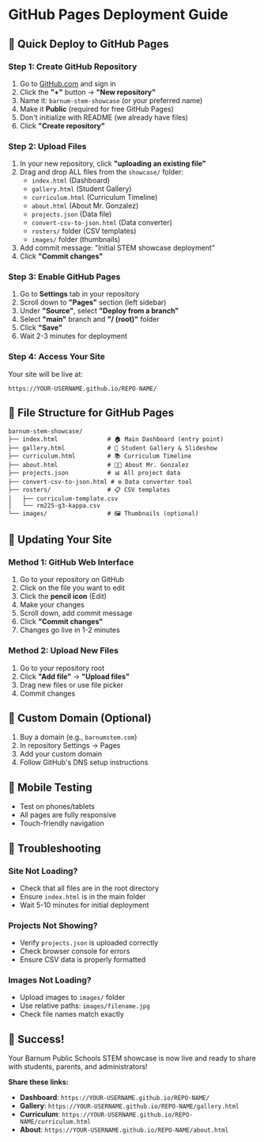 # GitHub Pages Deployment Guide

## 🚀 Quick Deploy to GitHub Pages

### Step 1: Create GitHub Repository
1. Go to [GitHub.com](https://github.com) and sign in
2. Click the **"+"** button → **"New repository"**
3. Name it: `barnum-stem-showcase` (or your preferred name)
4. Make it **Public** (required for free GitHub Pages)
5. Don't initialize with README (we already have files)
6. Click **"Create repository"**

### Step 2: Upload Files
1. In your new repository, click **"uploading an existing file"**
2. Drag and drop ALL files from the `showcase/` folder:
   - `index.html` (Dashboard)
   - `gallery.html` (Student Gallery)
   - `curriculum.html` (Curriculum Timeline)
   - `about.html` (About Mr. Gonzalez)
   - `projects.json` (Data file)
   - `convert-csv-to-json.html` (Data converter)
   - `rosters/` folder (CSV templates)
   - `images/` folder (thumbnails)
3. Add commit message: "Initial STEM showcase deployment"
4. Click **"Commit changes"**

### Step 3: Enable GitHub Pages
1. Go to **Settings** tab in your repository
2. Scroll down to **"Pages"** section (left sidebar)
3. Under **"Source"**, select **"Deploy from a branch"**
4. Select **"main"** branch and **"/ (root)"** folder
5. Click **"Save"**
6. Wait 2-3 minutes for deployment

### Step 4: Access Your Site
Your site will be live at:
```
https://YOUR-USERNAME.github.io/REPO-NAME/
```

## 📁 File Structure for GitHub Pages
```
barnum-stem-showcase/
├── index.html              # 🏠 Main Dashboard (entry point)
├── gallery.html            # 🎨 Student Gallery & Slideshow
├── curriculum.html         # 📚 Curriculum Timeline
├── about.html              # 👨‍🏫 About Mr. Gonzalez
├── projects.json           # 📊 All project data
├── convert-csv-to-json.html # ⚙️ Data converter tool
├── rosters/                # 📋 CSV templates
│   ├── curriculum-template.csv
│   └── rm225-g3-kappa.csv
└── images/                 # 🖼️ Thumbnails (optional)
```

## 🔄 Updating Your Site

### Method 1: GitHub Web Interface
1. Go to your repository on GitHub
2. Click on the file you want to edit
3. Click the **pencil icon** (Edit)
4. Make your changes
5. Scroll down, add commit message
6. Click **"Commit changes"**
7. Changes go live in 1-2 minutes

### Method 2: Upload New Files
1. Go to your repository root
2. Click **"Add file"** → **"Upload files"**
3. Drag new files or use file picker
4. Commit changes

## 🎯 Custom Domain (Optional)
1. Buy a domain (e.g., `barnumstem.com`)
2. In repository Settings → Pages
3. Add your custom domain
4. Follow GitHub's DNS setup instructions

## 📱 Mobile Testing
- Test on phones/tablets
- All pages are fully responsive
- Touch-friendly navigation

## 🔧 Troubleshooting

### Site Not Loading?
- Check that all files are in the root directory
- Ensure `index.html` is in the main folder
- Wait 5-10 minutes for initial deployment

### Projects Not Showing?
- Verify `projects.json` is uploaded correctly
- Check browser console for errors
- Ensure CSV data is properly formatted

### Images Not Loading?
- Upload images to `images/` folder
- Use relative paths: `images/filename.jpg`
- Check file names match exactly

## 🎉 Success!
Your Barnum Public Schools STEM showcase is now live and ready to share with students, parents, and administrators!

**Share these links:**
- **Dashboard**: `https://YOUR-USERNAME.github.io/REPO-NAME/`
- **Gallery**: `https://YOUR-USERNAME.github.io/REPO-NAME/gallery.html`
- **Curriculum**: `https://YOUR-USERNAME.github.io/REPO-NAME/curriculum.html`
- **About**: `https://YOUR-USERNAME.github.io/REPO-NAME/about.html`
